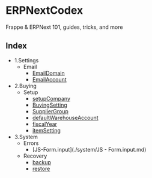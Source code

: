 # ERPNextCodex
Frappe &amp; ERPNext 101, guides, tricks, and more 



## Index
- 1.Settings
  - Email
    - [EmailDomain](./settings/email/1.emailDomain.md)
    - [EmailAccount](./settings/email/2.emailAccount.md)
- 2.Buying
  - Setup
    - [setupCompany](./buying/setup/company.md)
    - [BuyingSetting](./buying/setup/buyingSetting.md)
    - [SupplierGroup](./buying/setup/supplierGroup.md)
    - [defaultWarehouseAccount](./buying/setup/defaultWarehouseAccount.md)
    - [fiscalYear](./buying/setup/fiscalYear.md)
    - [itemSetting](./buying/setup/itemSetting.md)
- 3.System
  - Errors
    - [JS-Form.input](./system/JS - Form.input.md)
  - Recovery
    - [backup](./system/recovery/backup.md)
    - [restore](./system/recovery/restore.md)
  
